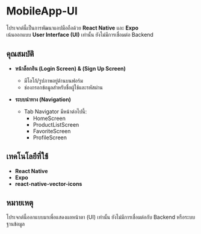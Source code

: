 # MobileApp-UI

โปรเจกต์นี้เป็นการพัฒนาแอปมือถือด้วย **React Native** และ **Expo**  
เน้นออกแบบ **User Interface (UI)** เท่านั้น ยังไม่มีการเชื่อมต่อ Backend  

## คุณสมบัติ

- **หน้าล็อกอิน (Login Screen) & (Sign Up Screen)**
  - มีโลโก้/รูปภาพอยู่ด้านบนฟอร์ม  
  - ช่องกรอกข้อมูลสำหรับชื่อผู้ใช้และรหัสผ่าน  

- **ระบบนำทาง (Navigation)**  
  - Tab Navigator มีหน้าต่อไปนี้:  
    - HomeScreen  
    - ProductListScreen  
    - FavoriteScreen  
    - ProfileScreen  

## เทคโนโลยีที่ใช้

- **React Native**  
- **Expo**  
- **react-native-vector-icons**  

## หมายเหตุ

โปรเจกต์นี้ออกแบบมาเพื่อแสดงผลหน้าตา (UI) เท่านั้น ยังไม่มีการเชื่อมต่อกับ Backend หรือระบบฐานข้อมูล  
